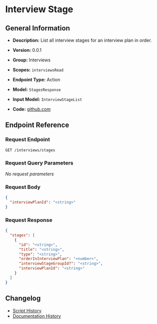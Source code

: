 <!-- BEGIN GENERATED CONTENT -->
# Interview Stage

## General Information

- **Description:** List all interview stages for an interview plan in order.

- **Version:** 0.0.1
- **Group:** Interviews
- **Scopes:** `interviewsRead`
- **Endpoint Type:** Action
- **Model:** `StagesResponse`
- **Input Model:** `InterviewStageList`
- **Code:** [github.com](https://github.com/NangoHQ/integration-templates/tree/main/integrations/ashby/actions/interview-stage.ts)


## Endpoint Reference

### Request Endpoint

`GET /interviews/stages`

### Request Query Parameters

_No request parameters_

### Request Body

```json
{
  "interviewPlanId": "<string>"
}
```

### Request Response

```json
{
  "stages": [
    {
      "id": "<string>",
      "title": "<string>",
      "type": "<string>",
      "orderInInterviewPlan": "<number>",
      "interviewStageGroupId?": "<string>",
      "interviewPlanId": "<string>"
    }
  ]
}
```

## Changelog

- [Script History](https://github.com/NangoHQ/integration-templates/commits/main/integrations/ashby/actions/interview-stage.ts)
- [Documentation History](https://github.com/NangoHQ/integration-templates/commits/main/integrations/ashby/actions/interview-stage.md)

<!-- END  GENERATED CONTENT -->

